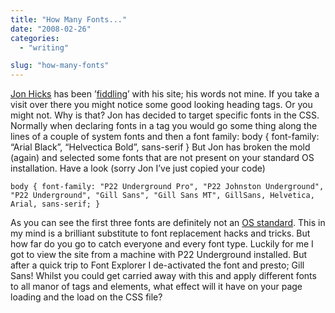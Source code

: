 ```yaml
---
title: "How Many Fonts..."
date: "2008-02-26"
categories: 
  - "writing"

slug: "how-many-fonts"
---
```


[Jon Hicks](http://www.hicksdesign.co.uk/) has been ’[fiddling](http://www.hicksdesign.co.uk/journal/fiddling)’ with his site; his words not mine. If you take a visit over there you might notice some good looking heading tags. Or you might not. Why is that? Jon has decided to target specific fonts in the CSS. Normally when declaring fonts in a tag you would go some thing along the lines of a couple of system fonts and then a font family: body { font-family: “Arial Black”, “Helvectica Bold”, sans-serif } But Jon has broken the mold (again) and selected some fonts that are not present on your standard OS installation. Have a look (sorry Jon I’ve just copied your code)

```
body { font-family: "P22 Underground Pro", "P22 Johnston Underground", "P22 Underground", "Gill Sans", "Gill Sans MT", GillSans, Helvetica, Arial, sans-serif; }
```

As you can see the first three fonts are definitely not an [OS standard](http://www.ampsoft.net/webdesign-l/WindowsMacFonts.html). This in my mind is a brilliant substitute to font replacement hacks and tricks. But how far do you go to catch everyone and every font type. Luckily for me I got to view the site from a machine with P22 Underground installed. But after a quick trip to Font Explorer I de-activated the font and presto; Gill Sans! Whilst you could get carried away with this and apply different fonts to all manor of tags and elements, what effect will it have on your page loading and the load on the CSS file?
